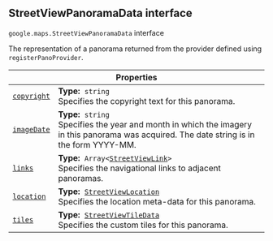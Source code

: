 
<h2 id="StreetViewPanoramaData">StreetViewPanoramaData interface</h2>
<p>
<code><span itemprop="path">google.maps</span>.<span itemprop="name">StreetViewPanoramaData</span></code>
interface
</p>
<p>The representation of a panorama returned from the provider defined using <code>registerPanoProvider</code>.</p>
<div class="devsite-table-wrapper"><table class="properties responsive" summary="interface StreetViewPanoramaData - Properties">
<thead>
<tr><th colspan="2">Properties</th>
</tr></thead>
<tbody>
<tr id="StreetViewPanoramaData.copyright">
<td itemprop="property"><code><a class="secret-link" href="#StreetViewPanoramaData.copyright"><span>copyright</span></a></code></td>
<td><div><strong>Type:</strong>&nbsp; <code>string</code></div>
<div class="desc">Specifies the copyright text for this panorama.</div></td>
</tr>
<tr id="StreetViewPanoramaData.imageDate">
<td itemprop="property"><code><a class="secret-link" href="#StreetViewPanoramaData.imageDate"><span>imageDate</span></a></code></td>
<td><div><strong>Type:</strong>&nbsp; <code>string</code></div>
<div class="desc">Specifies the year and month in which the imagery in this panorama was acquired. The date string is in the form YYYY-MM.</div></td>
</tr>
<tr id="StreetViewPanoramaData.links">
<td itemprop="property"><code><a class="secret-link" href="#StreetViewPanoramaData.links"><span>links</span></a></code></td>
<td><div><strong>Type:</strong>&nbsp; <code>Array&lt;<a href="StreetViewLink.md">StreetViewLink</a>&gt;</code></div>
<div class="desc">Specifies the navigational links to adjacent panoramas.</div></td>
</tr>
<tr id="StreetViewPanoramaData.location">
<td itemprop="property"><code><a class="secret-link" href="#StreetViewPanoramaData.location"><span>location</span></a></code></td>
<td><div><strong>Type:</strong>&nbsp; <code><a href="StreetViewLocation.md">StreetViewLocation</a></code></div>
<div class="desc">Specifies the location meta-data for this panorama.</div></td>
</tr>
<tr id="StreetViewPanoramaData.tiles">
<td itemprop="property"><code><a class="secret-link" href="#StreetViewPanoramaData.tiles"><span>tiles</span></a></code></td>
<td><div><strong>Type:</strong>&nbsp; <code><a href="StreetViewTileData.md">StreetViewTileData</a></code></div>
<div class="desc">Specifies the custom tiles for this panorama.</div></td>
</tr>
</tbody>
</table></div>
<script src="replace_links.js"></script>
